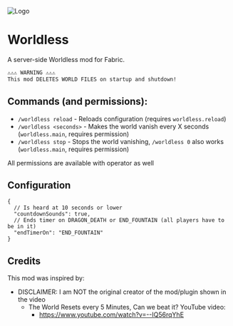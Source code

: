 ﻿![Logo](https://i.imgur.com/udSDGS8.png)

# Worldless
A server-side Worldless mod for Fabric.

```txt
⚠️⚠️⚠️ WARNING ⚠️⚠️⚠️
This mod DELETES WORLD FILES on startup and shutdown!
```

## Commands (and permissions):
- `/worldless reload` - Reloads configuration (requires `worldless.reload`)
- `/worldless <seconds>` - Makes the world vanish every X seconds (`worldless.main`, requires permission)
- `/worldless stop` - Stops the world vanishing, `/worldless 0` also works (`worldless.main`, requires permission)

All permissions are available with operator as well

## Configuration
```json5
{
  // Is heard at 10 seconds or lower
  "countdownSounds": true,
  // Ends timer on DRAGON_DEATH or END_FOUNTAIN (all players have to be in it)
  "endTimerOn": "END_FOUNTAIN"
}
```

## Credits
This mod was inspired by:
- DISCLAIMER: I am NOT the original creator of the mod/plugin shown in the video
  - The World Resets every 5 Minutes, Can we beat it? YouTube video: 
    - https://www.youtube.com/watch?v=--IQ56rqYhE
